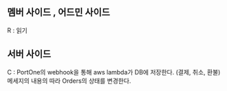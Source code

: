 ## 멤버 사이드 , 어드민 사이드
R : 읽기

## 서버 사이드
C : 
	PortOne의 webhook을 통해 aws lambda가 DB에 저장한다. (결제, 취소, 환불)
	메세지의 내용의 따라 Orders의 상태를 변경한다.
 